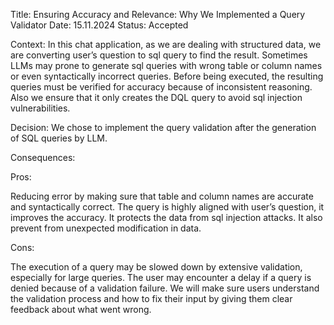 Title: Ensuring Accuracy and Relevance: Why We Implemented a Query Validator
Date: 15.11.2024
Status: Accepted

Context: 
In this chat application, as we are dealing with structured data, we are converting user’s question to sql query to find the result. Sometimes LLMs may prone to generate sql queries with wrong table or column names or even syntactically incorrect queries. Before being executed, the resulting queries must be verified for accuracy because of inconsistent reasoning. Also we ensure that it only creates the DQL query to avoid sql injection vulnerabilities.

Decision:
We chose to implement the query validation after the generation of SQL queries by LLM.

Consequences:

Pros:

Reducing error by making sure that table and column names are accurate and syntactically correct.
The query is highly aligned with user’s question, it improves the accuracy.
It protects the data from sql injection attacks.
It also prevent from unexpected modification in data. 

Cons:

The execution of a query may be slowed down by extensive validation, especially for large queries. 
The user may encounter a delay if a query is denied because of a validation failure. We will make sure users understand the validation process and how to fix their input by giving them clear feedback about what went wrong.
